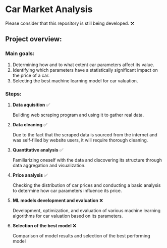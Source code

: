 # **Car Market Analysis**

Please consider that this repository is still being developed. ⚒️

## **Project overview**:

### **Main goals**:

1. Determining how and to what extent car parameters affect its value.
2. Identifying which parameters have a statistically significant impact on the price of a car.
3. Selecting the best machine learning model for car valuation.

### **Steps:**

1. **Data aquisition** ✅

   Building web scraping program and using it to gather real data.

2. **Data cleaning** ✅

   Due to the fact that the scraped data is sourced from the internet and was self-filled by website users, it will require thorough cleaning.

3. **Quantitative analysis** ✅

   Familiarizing oneself with the data and discovering its structure through data aggregation and visualization.

4. **Price analysis** ✅

   Checking the distribution of car prices and conducting a basic analysis to determine how car parameters influence its price.

5. **ML models development and evaluation** ❌

   Development, optimization, and evaluation of various machine learning algorithms for car valuation based on its parameters.

6. **Selection of the best model** ❌

   Comparison of model results and selection of the best performing model

